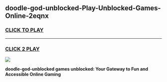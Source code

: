 
## doodle-god-unblocked-Play-Unblocked-Games-Online-2eqnx
<h3>
<a href="https://premium76.site?title=doodle-god-unblocked&ref=25A">CLICK TO PLAY</a></h3>
<hr>

<h3>
<a href="https://premium76.site?title=doodle-god-unblocked&ref=25A">CLICK 2 PLAY</a>
  
</h3>

<a href="https://premium76.site?title=doodle-god-unblocked&ref=25A"><img src="https://clearcache.store/games.png"></a>


**doodle-god-unblocked games unblocked: Your Gateway to Fun and Accessible Online Gaming**
